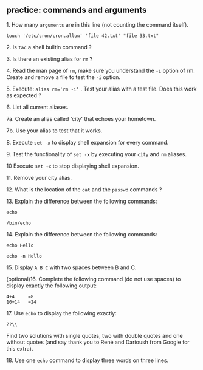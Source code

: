 ## practice: commands and arguments

1\. How many `arguments` are in this line (not counting the command
itself).

    touch '/etc/cron/cron.allow' 'file 42.txt' "file 33.txt"

2\. Is `tac` a shell builtin command ?

3\. Is there an existing alias for `rm` ?

4\. Read the man page of `rm`, make sure you understand the `-i` option
of rm. Create and remove a file to test the `-i` option.

5\. Execute: `alias rm='rm -i'` . Test your alias with a test file. Does
this work as expected ?

6\. List all current aliases.

7a. Create an alias called \'city\' that echoes your hometown.

7b. Use your alias to test that it works.

8\. Execute `set -x` to display shell expansion for every command.

9\. Test the functionality of `set -x` by executing your `city` and `rm`
aliases.

10 Execute `set +x` to stop displaying shell expansion.

11\. Remove your city alias.

12\. What is the location of the `cat` and the `passwd` commands ?

13\. Explain the difference between the following commands:

    echo

    /bin/echo

14\. Explain the difference between the following commands:

    echo Hello

    echo -n Hello

15\. Display `A B C` with two spaces between B and C.

(optional)16. Complete the following command (do not use spaces) to
display exactly the following output:

    4+4     =8
    10+14   =24

17\. Use `echo` to display the following exactly:

    ??\\

Find two solutions with single quotes, two with double quotes and one
without quotes (and say thank you to René and Darioush from Google for
this extra).

18\. Use one `echo` command to display three words on three lines.
